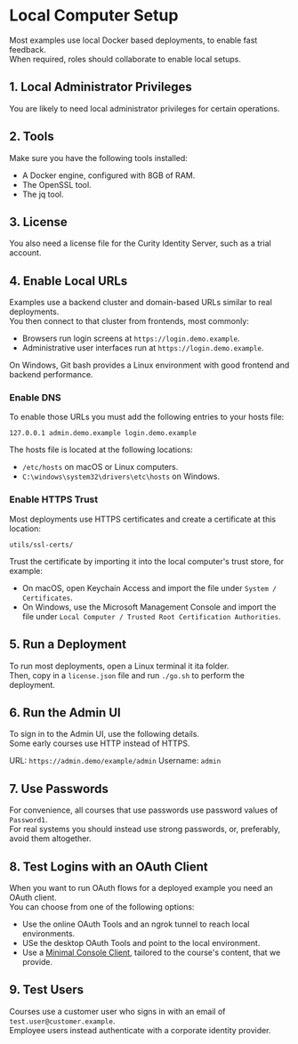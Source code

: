 # Local Computer Setup

Most examples use local Docker based deployments, to enable fast feedback.\
When required, roles should collaborate to enable local setups.

## 1. Local Administrator Privileges

You are likely to need local administrator privileges for certain operations.

## 2. Tools

Make sure you have the following tools installed:

- A Docker engine, configured with 8GB of RAM.
- The OpenSSL tool.
- The jq tool.

## 3. License

You also need a license file for the Curity Identity Server, such as a trial account.

## 4. Enable Local URLs

Examples use a backend cluster and domain-based URLs similar to real deployments.\
You then connect to that cluster from frontends, most commonly:

- Browsers run login screens at `https://login.demo.example`.
- Administrative user interfaces run at `https://login.demo.example`.

On Windows, Git bash provides a Linux environment with good frontend and backend performance.

### Enable DNS

To enable those URLs you must add the following entries to your hosts file:

```text
127.0.0.1 admin.demo.example login.demo.example
```

The hosts file is located at the following locations:

- `/etc/hosts` on macOS or Linux computers.
- `C:\windows\system32\drivers\etc\hosts` on Windows.

### Enable HTTPS Trust

Most deployments use HTTPS certificates and create a certificate at this location:

```text
utils/ssl-certs/
```

Trust the certificate by importing it into the local computer's trust store, for example:

- On macOS, open Keychain Access and import the file under `System / Certificates`.
- On Windows, use the Microsoft Management Console and import the file under `Local Computer / Trusted Root Certification Authorities`.

## 5. Run a Deployment

To run most deployments, open a Linux terminal it ita folder.\
Then, copy in a `license.json` file and run `./go.sh` to perform the deployment.

## 6. Run the Admin UI

To sign in to the Admin UI, use the following details.\
Some early courses use HTTP instead of HTTPS.

URL: `https://admin.demo/example/admin`
Username: `admin`

## 7. Use Passwords

For convenience, all courses that use passwords use password values of `Password1`.\
For real systems you should instead use strong passwords, or, preferably, avoid them altogether.

## 8. Test Logins with an OAuth Client

When you want to run OAuth flows for a deployed example you need an OAuth client.\
You can choose from one of the following options:

- Use the online OAuth Tools and an ngrok tunnel to reach local environments.
- USe the desktop OAuth Tools and point to the local environment.
- Use a [Minimal Console Client](utils/console-client/README.md), tailored to the course's content, that we provide.

## 9. Test Users

Courses use a customer user who signs in with an email of `test.user@customer.example`.\
Employee users instead authenticate with a corporate identity provider.
